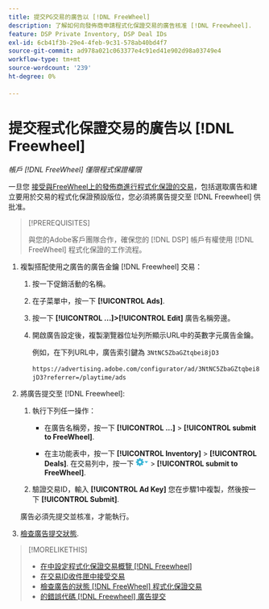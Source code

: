 ```yaml
---
title: 提交PG交易的廣告以 [!DNL FreeWheel]
description: 了解如何向發佈商申請程式化保證交易的廣告核准 [!DNL Freewheel].
feature: DSP Private Inventory, DSP Deal IDs
exl-id: 6cb41f3b-29e4-4feb-9c31-578ab40bd4f7
source-git-commit: ad978a021c063377e4c91ed41e902d98a03749e4
workflow-type: tm+mt
source-wordcount: '239'
ht-degree: 0%

---
```


# 提交程式化保證交易的廣告以 [!DNL Freewheel]

*帳戶 [!DNL FreeWheel] 僅限程式保證權限*

一旦您 [接受與FreeWheel上的發佈商進行程式化保證的交易](#programmatic-guaranteed-set-up.md#pg-setup-deal-id-inbox)，包括選取廣告和建立要用於交易的程式化保證預設版位，您必須將廣告提交至 [!DNL Freewheel] 供批准。

>[!PREREQUISITES]
>
>與您的Adobe客戶團隊合作，確保您的 [!DNL DSP] 帳戶有權使用 [!DNL FreeWheel] 程式化保證的工作流程。

1. 複製搭配使用之廣告的廣告金鑰 [!DNL Freewheel] 交易：

   1. 按一下促銷活動的名稱。

   1. 在子菜單中，按一下 **[!UICONTROL Ads]**.

   1. 按一下  **[!UICONTROL ...]>[!UICONTROL Edit]** 廣告名稱旁邊。

   1. 開啟廣告設定後，複製瀏覽器位址列所顯示URL中的英數字元廣告金鑰。

      例如，在下列URL中，廣告索引鍵為 `3NtNC5ZbaGZtqbei8jD3`

      `https://advertising.adobe.com/configurator/ad/3NtNC5ZbaGZtqbei8jD3?referrer=/playtime/ads`

1. 將廣告提交至 [!DNL Freewheel]:

   1. 執行下列任一操作：

      * 在廣告名稱旁，按一下  **[!UICONTROL ...]** > **[!UICONTROL submit to FreeWheel]**.

      * 在主功能表中，按一下 **[!UICONTROL Inventory]** > **[!UICONTROL Deals]**. 在交易列中，按一下 ![選項功能表](/help/dsp/assets/options-menu.png) > **[!UICONTROL submit to FreeWheel]**.
   1. 驗證交易ID，輸入 **[!UICONTROL Ad Key]** 您在步驟1中複製，然後按一下 **[!UICONTROL Submit]**.

   廣告必須先提交並核准，才能執行。

1. [檢查廣告提交狀態](freewheel-check-status.md).

>[!MORELIKETHIS]
>
>* [在中設定程式化保證交易概覽 [!DNL Freewheel]](freewheel-overview.md)
>* [在交易ID收件匣中接受交易](deal-id-inbox-accept.md)
>* [檢查廣告的狀態 [!DNL FreeWheel] 程式化保證交易](freewheel-check-status.md)
>* [的錯誤代碼 [!DNL Freewheel] 廣告提交](freewheel-error-codes.md)

